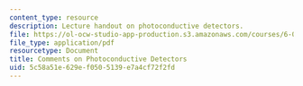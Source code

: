 ```yaml
---
content_type: resource
description: Lecture handout on photoconductive detectors.
file: https://ol-ocw-studio-app-production.s3.amazonaws.com/courses/6-012-microelectronic-devices-and-circuits-fall-2009/5c58a51e629ef0505139e7a4cf72f2fd_MIT6_012F09_lec03_photo.pdf
file_type: application/pdf
resourcetype: Document
title: Comments on Photoconductive Detectors
uid: 5c58a51e-629e-f050-5139-e7a4cf72f2fd
---
```

